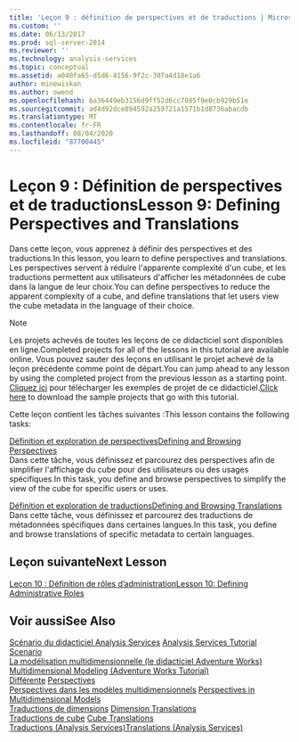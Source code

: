 ```yaml
---
title: 'Leçon 9 : définition de perspectives et de traductions | Microsoft Docs'
ms.custom: ''
ms.date: 06/13/2017
ms.prod: sql-server-2014
ms.reviewer: ''
ms.technology: analysis-services
ms.topic: conceptual
ms.assetid: a040fa65-d5d6-4156-9f2c-307a4d18e1a6
author: minewiskan
ms.author: owend
ms.openlocfilehash: 6a36449eb3156d9ff52d6cc7085f9e0cb929b51e
ms.sourcegitcommit: ad4d92dce894592a259721a1571b1d8736abacdb
ms.translationtype: MT
ms.contentlocale: fr-FR
ms.lasthandoff: 08/04/2020
ms.locfileid: "87700445"
---
```

# <a name="lesson-9-defining-perspectives-and-translations"></a><span data-ttu-id="3c8e1-102">Leçon 9 : Définition de perspectives et de traductions</span><span class="sxs-lookup"><span data-stu-id="3c8e1-102">Lesson 9: Defining Perspectives and Translations</span></span>
  <span data-ttu-id="3c8e1-103">Dans cette leçon, vous apprenez à définir des perspectives et des traductions.</span><span class="sxs-lookup"><span data-stu-id="3c8e1-103">In this lesson, you learn to define perspectives and translations.</span></span> <span data-ttu-id="3c8e1-104">Les perspectives servent à réduire l'apparente complexité d'un cube, et les traductions permettent aux utilisateurs d'afficher les métadonnées de cube dans la langue de leur choix.</span><span class="sxs-lookup"><span data-stu-id="3c8e1-104">You can define perspectives to reduce the apparent complexity of a cube, and define translations that let users view the cube metadata in the language of their choice.</span></span>  
  
> [!NOTE]  
>  <span data-ttu-id="3c8e1-105">Les projets achevés de toutes les leçons de ce didacticiel sont disponibles en ligne.</span><span class="sxs-lookup"><span data-stu-id="3c8e1-105">Completed projects for all of the lessons in this tutorial are available online.</span></span> <span data-ttu-id="3c8e1-106">Vous pouvez sauter des leçons en utilisant le projet achevé de la leçon précédente comme point de départ.</span><span class="sxs-lookup"><span data-stu-id="3c8e1-106">You can jump ahead to any lesson by using the completed project from the previous lesson as a starting point.</span></span> <span data-ttu-id="3c8e1-107">[Cliquez ici](https://go.microsoft.com/fwlink/?LinkID=221866) pour télécharger les exemples de projet de ce didacticiel.</span><span class="sxs-lookup"><span data-stu-id="3c8e1-107">[Click here](https://go.microsoft.com/fwlink/?LinkID=221866) to download the sample projects that go with this tutorial.</span></span>  
  
 <span data-ttu-id="3c8e1-108">Cette leçon contient les tâches suivantes :</span><span class="sxs-lookup"><span data-stu-id="3c8e1-108">This lesson contains the following tasks:</span></span>  
  
 [<span data-ttu-id="3c8e1-109">Définition et exploration de perspectives</span><span class="sxs-lookup"><span data-stu-id="3c8e1-109">Defining and Browsing Perspectives</span></span>](multidimensional-models-olap-logical-cube-objects/perspectives.md)  
 <span data-ttu-id="3c8e1-110">Dans cette tâche, vous définissez et parcourez des perspectives afin de simplifier l'affichage du cube pour des utilisateurs ou des usages spécifiques.</span><span class="sxs-lookup"><span data-stu-id="3c8e1-110">In this task, you define and browse perspectives to simplify the view of the cube for specific users or uses.</span></span>  
  
 [<span data-ttu-id="3c8e1-111">Définition et exploration de traductions</span><span class="sxs-lookup"><span data-stu-id="3c8e1-111">Defining and Browsing Translations</span></span>](lesson-9-2-defining-and-browsing-translations.md)  
 <span data-ttu-id="3c8e1-112">Dans cette tâche, vous définissez et parcourez des traductions de métadonnées spécifiques dans certaines langues.</span><span class="sxs-lookup"><span data-stu-id="3c8e1-112">In this task, you define and browse translations of specific metadata to certain languages.</span></span>  
  
## <a name="next-lesson"></a><span data-ttu-id="3c8e1-113">Leçon suivante</span><span class="sxs-lookup"><span data-stu-id="3c8e1-113">Next Lesson</span></span>  
 [<span data-ttu-id="3c8e1-114">Leçon 10 : Définition de rôles d’administration</span><span class="sxs-lookup"><span data-stu-id="3c8e1-114">Lesson 10: Defining Administrative Roles</span></span>](lesson-10-defining-administrative-roles.md)  
  
## <a name="see-also"></a><span data-ttu-id="3c8e1-115">Voir aussi</span><span class="sxs-lookup"><span data-stu-id="3c8e1-115">See Also</span></span>  
 <span data-ttu-id="3c8e1-116">[Scénario du didacticiel Analysis Services](analysis-services-tutorial-scenario.md) </span><span class="sxs-lookup"><span data-stu-id="3c8e1-116">[Analysis Services Tutorial Scenario](analysis-services-tutorial-scenario.md) </span></span>  
 <span data-ttu-id="3c8e1-117">[La modélisation multidimensionnelle &#40;le didacticiel Adventure Works&#41;](multidimensional-modeling-adventure-works-tutorial.md) </span><span class="sxs-lookup"><span data-stu-id="3c8e1-117">[Multidimensional Modeling &#40;Adventure Works Tutorial&#41;](multidimensional-modeling-adventure-works-tutorial.md) </span></span>  
 <span data-ttu-id="3c8e1-118">[Différente](https://docs.microsoft.com/analysis-services/multidimensional-models-olap-logical-cube-objects/perspectives) </span><span class="sxs-lookup"><span data-stu-id="3c8e1-118">[Perspectives](https://docs.microsoft.com/analysis-services/multidimensional-models-olap-logical-cube-objects/perspectives) </span></span>  
 <span data-ttu-id="3c8e1-119">[Perspectives dans les modèles multidimensionnels](multidimensional-models/perspectives-in-multidimensional-models.md) </span><span class="sxs-lookup"><span data-stu-id="3c8e1-119">[Perspectives in Multidimensional Models](multidimensional-models/perspectives-in-multidimensional-models.md) </span></span>  
 <span data-ttu-id="3c8e1-120">[Traductions de dimensions](multidimensional-models-olap-logical-dimension-objects/dimension-translations.md) </span><span class="sxs-lookup"><span data-stu-id="3c8e1-120">[Dimension Translations](multidimensional-models-olap-logical-dimension-objects/dimension-translations.md) </span></span>  
 <span data-ttu-id="3c8e1-121">[Traductions de cube](multidimensional-models-olap-logical-cube-objects/cube-translations.md) </span><span class="sxs-lookup"><span data-stu-id="3c8e1-121">[Cube Translations](multidimensional-models-olap-logical-cube-objects/cube-translations.md) </span></span>  
 [<span data-ttu-id="3c8e1-122">Traductions &#40;Analysis Services&#41;</span><span class="sxs-lookup"><span data-stu-id="3c8e1-122">Translations &#40;Analysis Services&#41;</span></span>](translations-analysis-services.md)  
  
  
